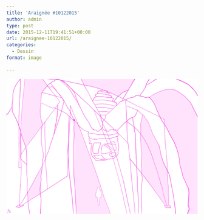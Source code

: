 ```yaml
---
title: 'Araignée #10122015'
author: admin
type: post
date: 2015-12-11T19:41:51+00:00
url: /araignee-10122015/
categories:
  - Dessin
format: image

---
```

![Araignée #10122015](./IMG_0215.jpg)